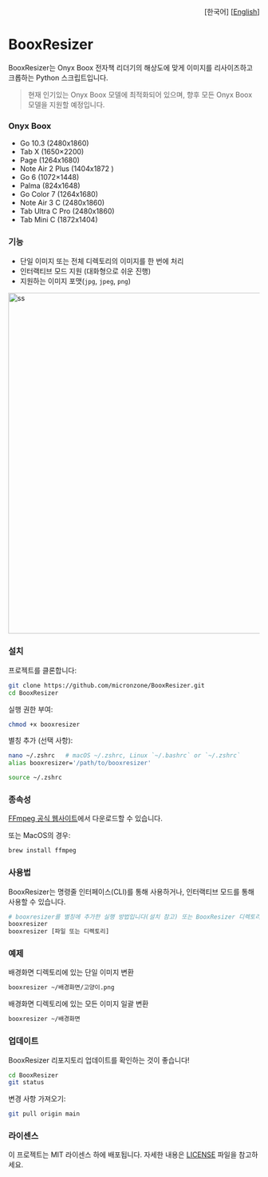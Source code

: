 <p align="right">
  [한국어]
  [<a href="README.md">English</a>]
</p>

# BooxResizer

BooxResizer는 Onyx Boox 전자책 리더기의 해상도에 맞게 이미지를 리사이즈하고 크롭하는 Python 스크립트입니다.

> 현재 인기있는 Onyx Boox 모델에 최적화되어 있으며, 향후 모든 Onyx Boox 모델을 지원할 예정입니다.

### Onyx Boox

- Go 10.3 (2480x1860)
- Tab X (1650×2200)
- Page (1264x1680)
- Note Air 2 Plus (1404x1872 )
- Go 6 (1072×1448)
- Palma (824x1648)
- Go Color 7 (1264x1680)
- Note Air 3 C (2480x1860)
- Tab Ultra C Pro (2480x1860)
- Tab Mini C (1872x1404)

### 기능

- 단일 이미지 또는 전체 디렉토리의 이미지를 한 번에 처리
- 인터랙티브 모드 지원 (대화형으로 쉬운 진행)
- 지원하는 이미지 포맷(`jpg`, `jpeg`, `png`)

<img width="682" alt="ss" src="https://github.com/user-attachments/assets/2c593a12-eb98-4d0d-a115-22089b6d40be">

### 설치

프로젝트를 클론합니다:

```bash
git clone https://github.com/micronzone/BooxResizer.git
cd BooxResizer
```

실행 권한 부여:
```bash
chmod +x booxresizer
```

별칭 추가 (선택 사항):

```bash
nano ~/.zshrc   # macOS ~/.zshrc, Linux `~/.bashrc` or `~/.zshrc`
alias booxresizer='/path/to/booxresizer'
```

```bash
source ~/.zshrc
```

### 종속성

[FFmpeg 공식 웹사이트](https://ffmpeg.org/download.html)에서 다운로드할 수 있습니다.

또는 MacOS의 경우:
```bash
brew install ffmpeg
```

### 사용법

BooxResizer는 명령줄 인터페이스(CLI)를 통해 사용하거나, 인터랙티브 모드를 통해 사용할 수 있습니다.

```bash
# booxresizer를 별칭에 추가한 실행 방법입니다(설치 참고) 또는 BooxResizer 디렉토리에서 ./booxresizer 실행
booxresizer
booxresizer [파일 또는 디렉토리]
```

### 예제

배경화면 디렉토리에 있는 단일 이미지 변환
```bash
booxresizer ~/배경화면/고양이.png
```

배경화면 디렉토리에 있는 모든 이미지 일괄 변환
```bash
booxresizer ~/배경화면
```

### 업데이트

BooxResizer 리포지토리 업데이트를 확인하는 것이 좋습니다!

```sh
cd BooxResizer
git status
```

변경 사항 가져오기:

```sh
git pull origin main
```

### 라이센스

이 프로젝트는 MIT 라이센스 하에 배포됩니다. 자세한 내용은 [LICENSE](LICENSE) 파일을 참고하세요.